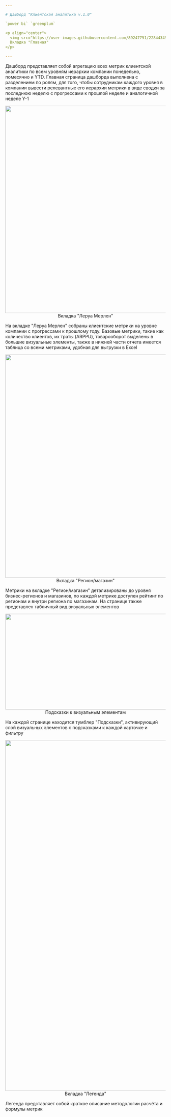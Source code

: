 ```yaml
---

# Дашборд "Клиентская аналитика v.1.0"

`power bi` `greenplum`

<p align="center">
  <img src="https://user-images.githubusercontent.com/89247751/228443492-ccc3e399-bc49-4588-8672-3a0b6e888d67.png" width=600 height=650 /> </br>
  Вкладка "Главная"
</p>

---
```


Дашборд представляет собой агрегацию всех метрик клиентской аналитики по всем уровням иерархии компании понедельно, помесячно и YTD. Главная страница дашборда выполнена с разделением по ролям, для того, чтобы сотрудникам каждого уровня в компании вывести релевантные его иерархии метрики в виде сводки за последнюю неделю с прогрессами к прошлой неделе и аналогичной неделе Y-1

<p align="center">
  <img src="https://user-images.githubusercontent.com/89247751/228554048-dbfbff59-0101-4ec5-b5cd-f3263d43729a.png" width=600 height=650 /> </br>
  Вкладка "Леруа Мерлен"
</p>

На вкладке "Леруа Мерлен" собраны клиентские метрики на уровне компании с прогрессами к прошлому году. Базовые метрики, такие как количество клиентов, их траты (ARPPU), товарооборот выделены в большие визуальные элементы, также в нижней части отчета имеется таблица со всеми метриками, удобная для выгрузки в Excel

<p align="center">
  <img src="https://user-images.githubusercontent.com/89247751/228554299-8364ca6b-382d-4740-aab4-352071e193ba.png" width=600 height=700 /> </br>
  Вкладка "Регион/магазин"
</p>

Метрики на вкладке "Регион/магазин" детализированы до уровня бизнес-регионов и магазинов, по каждой метрике доступен рейтинг по регионам и внутри региона по магазинам. На странице также представлен табличный вид визуальных элементов

<p align="center">
  <img src="https://user-images.githubusercontent.com/89247751/228554697-cfc41445-e792-4284-9832-0c4c59f9decb.png" width=900 height=300 /> </br>
  Подсказки к визуальным элементам
</p>

На каждой странице находится тумблер "Подсказки", активирующий слой визуальных элементов с подсказками к каждой карточке и фильтру

<p align="center">
  <img src="https://user-images.githubusercontent.com/89247751/228559744-26276279-72f9-4732-9119-d42a63bc05ce.png" width=600 height=1100 /> </br>
  Вкладка "Легенда"
</p>

Легенда представляет собой краткое описание методологии расчёта и формулы метрик
